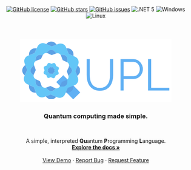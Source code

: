 
<p align="center">
  <a href="https://github.com/mileswatson/qupl/blob/master/LICENSE"><img alt="GitHub license" src="https://img.shields.io/github/license/mileswatson/qupl?color=blue"></a>
  <a href="https://github.com/mileswatson/qupl/stargazers"><img alt="GitHub stars" src="https://img.shields.io/github/stars/mileswatson/qupl?color=gold"></a>
  <a href="https://github.com/mileswatson/Hosta/issues"><img alt="GitHub issues" src="https://img.shields.io/github/issues/mileswatson/Hosta"></a>
  <img alt=".NET 5" src="https://img.shields.io/static/v1?label=&message=%2ENET%205&color=5C2D91">
  <img alt="Windows" src="https://img.shields.io/static/v1?label=&message=Windows&color=0078D6&logo=Windows">
  <img alt="Linux" src="https://img.shields.io/static/v1?label=&message=linux&color=FCC624&logo=Linux&logoColor=black">
</p>

<br>

<p align="center">

  <h3 align="center">
    <a href="https://github.com/mileswatson/qupl">
      <img src="img/logo.png" alt="Logo" width="400" height="166">
    </a>
  </h3>

  <h3 align="center">Quantum computing made simple.</h3>

  <br>

  <p align="center">
    A simple, interpreted <b>Qu</b>antum <b>P</b>rogramming <b>L</b>anguage.
    <br />
    <a href="https://github.com/mileswatson/qupl"><strong>Explore the docs »</strong></a>
    <br />
    <br />
    <a href="https://github.com/mileswatson/qupl">View Demo</a>
    ·
    <a href="https://github.com/mileswatson/qupl/issues">Report Bug</a>
    ·
    <a href="https://github.com/mileswatson/qupl/issues">Request Feature</a>
  </p>
</p>

<h1></h1>

